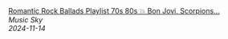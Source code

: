 <!--2024-11-14 17:00:01-->
<div class="yb">
  <a class="nodecor" href="/posts.html?rok/romantic_rock_ballads_playlist_70s_80s_bon_jovi_scorpions_nirvana_crowded_house_shawn_mullins">
    <img class="preview" data-videoid="a0qW8v0fINA" src="https://i2.ytimg.com/vi/a0qW8v0fINA/hqdefault.jpg" align="middle" alt="">
  </a>
  <div class="inlbl text">
    <a class="nodecor" href="/posts.html?rok/romantic_rock_ballads_playlist_70s_80s_bon_jovi_scorpions_nirvana_crowded_house_shawn_mullins">Romantic Rock Ballads Playlist 70s 80s 💥 Bon Jovi, Scorpions...</a><br>
    <i class="smaller2">Music Sky</i><br>
    <i class="smaller3">2024-11-14</i>
  </div>
</div>
